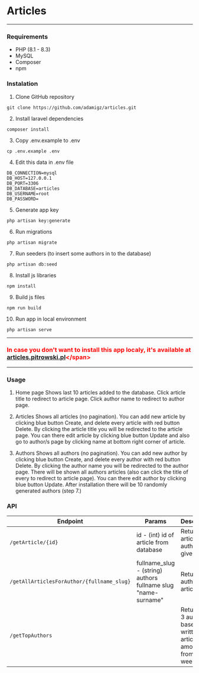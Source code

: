 # Articles
---
### Requirements
- PHP (8.1 - 8.3)
- MySQL
- Composer
- npm

### Instalation
1. Clone GitHub repository
```
git clone https://github.com/adamigz/articles.git
```
2. Install laravel dependencies
```
composer install
```
3. Copy .env.example to .env
```
cp .env.example .env
```
4. Edit this data in .env file
```
DB_CONNECTION=mysql
DB_HOST=127.0.0.1
DB_PORT=3306
DB_DATABASE=articles
DB_USERNAME=root
DB_PASSWORD=
```
5. Generate app key
```
php artisan key:generate
```
6. Run migrations
```
php artisan migrate
```
7. Run seeders (to insert some authors in to the database)
```
php artisan db:seed
```
8. Install js libraries
```
npm install
```
9. Build js files
```
npm run build
```
10. Run app in local environment
```
php artisan serve
```
---
### <span style="color: red;">In case you don't want to install this app localy, it's available at [articles.pitrowski.pl]('https://articles.pitrowski.pl')</span>
---
### Usage
1. Home page
Shows last 10 articles added to the database. Click article title to redirect to article page. Click author name to redirect to author page.

2. Articles
Shows all articles (no pagination). You can add new article by clicking blue button Create, and delete every article with red button Delete. By clicking the article title you will be redirected to the article page. You can there edit article by clicking blue button Update and also go to author/s page by clicking name at bottom right corner of article.

3. Authors
Shows all authors (no pagination). You can add new author by clicking blue button Create, and delete every author with red button Delete. By clicking the author name you will be redirected to the author page. There will be shown all authors articles (also can click the title of every to redirect to article page). You can there edit author by clicking blue button Update. After installation there will be 10 randomly generated authors (step 7.)

### API
|Endpoint|Params|Description|Response type|
|--------|------|-----------|-------------|
|`/getArticle/{id}`|id - (int) id of article from database|Returns the article with author/s for given id|`application/json`|
|`/getAllArticlesForAuthor/{fullname_slug}`|fullname_slug - (string) authors fullname slug "name-surname"|Returns all authors articles|`application/json`|
|`/getTopAuthors`|<no params>|Return top 3 authors based on written articles amount from last week|`application/json`|

